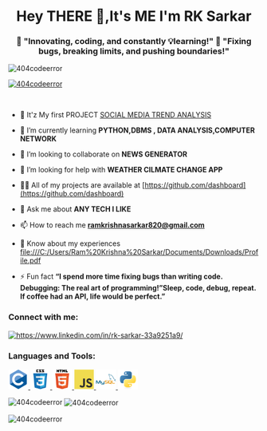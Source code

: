 <h1 align="center">Hey THERE 👋,It's ME I'm RK Sarkar</h1>
<h3 align="center">🚀 "Innovating, coding, and constantly 💡learning!" 🔧 "Fixing bugs, breaking limits, and pushing boundaries!"</h3>

<p align="left"> <img src="https://komarev.com/ghpvc/?username=404codeerror&label=Profile%20views&color=0e75b6&style=flat" alt="404codeerror" /> </p>

<p align="left"> <a href="https://github.com/ryo-ma/github-profile-trophy"><img src="https://github-profile-trophy.vercel.app/?username=404codeerror" alt="404codeerror" /></a> </p>

<p align="left"> <a href="https://twitter.com/" target="blank"><img src="https://img.shields.io/twitter/follow/?logo=twitter&style=for-the-badge" alt="" /></a> </p>

- 🔭 It'z My first PROJECT [SOCIAL MEDIA TREND ANALYSIS](https://github.com/404codeERROR/PROJECT0.2-SOCIAL-MEDIA-TREND-ANALYSIS-)

- 🌱 I’m currently learning **PYTHON,DBMS , DATA ANALYSIS,COMPUTER NETWORK**

- 👯 I’m looking to collaborate on **NEWS GENERATOR**

- 🤝 I’m looking for help with **WEATHER CILMATE CHANGE APP**

- 👨‍💻 All of my projects are available at [https://github.com/dashboard](https://github.com/dashboard)

- 💬 Ask me about **ANY TECH I LIKE**

- 📫 How to reach me **ramkrishnasarkar820@gmail.com**

- 📄 Know about my experiences [file:///C:/Users/Ram%20Krishna%20Sarkar/Documents/Downloads/Profile.pdf](file:///C:/Users/Ram%20Krishna%20Sarkar/Documents/Downloads/Profile.pdf)

- ⚡ Fun fact **“I spend more time fixing bugs than writing code. Debugging: The real art of programming!”Sleep, code, debug, repeat. If coffee had an API, life would be perfect.”**

<h3 align="left">Connect with me:</h3>
<p align="left">
<a href="https://linkedin.com/in/https://www.linkedin.com/in/rk-sarkar-33a9251a9/" target="blank"><img align="center" src="https://raw.githubusercontent.com/rahuldkjain/github-profile-readme-generator/master/src/images/icons/Social/linked-in-alt.svg" alt="https://www.linkedin.com/in/rk-sarkar-33a9251a9/" height="30" width="40" /></a>
</p>

<h3 align="left">Languages and Tools:</h3>
<p align="left"> <a href="https://www.cprogramming.com/" target="_blank" rel="noreferrer"> <img src="https://raw.githubusercontent.com/devicons/devicon/master/icons/c/c-original.svg" alt="c" width="40" height="40"/> </a> <a href="https://www.w3schools.com/css/" target="_blank" rel="noreferrer"> <img src="https://raw.githubusercontent.com/devicons/devicon/master/icons/css3/css3-original-wordmark.svg" alt="css3" width="40" height="40"/> </a> <a href="https://www.w3.org/html/" target="_blank" rel="noreferrer"> <img src="https://raw.githubusercontent.com/devicons/devicon/master/icons/html5/html5-original-wordmark.svg" alt="html5" width="40" height="40"/> </a> <a href="https://developer.mozilla.org/en-US/docs/Web/JavaScript" target="_blank" rel="noreferrer"> <img src="https://raw.githubusercontent.com/devicons/devicon/master/icons/javascript/javascript-original.svg" alt="javascript" width="40" height="40"/> </a> <a href="https://www.mysql.com/" target="_blank" rel="noreferrer"> <img src="https://raw.githubusercontent.com/devicons/devicon/master/icons/mysql/mysql-original-wordmark.svg" alt="mysql" width="40" height="40"/> </a> <a href="https://www.python.org" target="_blank" rel="noreferrer"> <img src="https://raw.githubusercontent.com/devicons/devicon/master/icons/python/python-original.svg" alt="python" width="40" height="40"/> </a> </p>

<p><img align="left" src="https://github-readme-stats.vercel.app/api/top-langs?username=404codeerror&show_icons=true&locale=en&layout=compact" alt="404codeerror" /></p>

<p>&nbsp;<img align="center" src="https://github-readme-stats.vercel.app/api?username=404codeerror&show_icons=true&locale=en" alt="404codeerror" /></p>

<p><img align="center" src="https://github-readme-streak-stats.herokuapp.com/?user=404codeerror&" alt="404codeerror" /></p>
